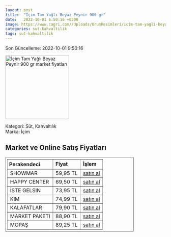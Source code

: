 ```yaml
---
layout: post
title:  "İçim Tam Yağlı Beyaz Peynir 900 gr"
date:   2022-10-01 6:50:16 +0300
image: https://www.cagri.com//Uploads/UrunResimleri/icim-tam-yagli-beyaz-peynir-900-gr-7-7633.jpg
categories: sut-kahvaltilik
tags: sut-kahvaltilik
---
```


Son Güncelleme: 2022-10-01 9:50:16

<img src="https://www.cagri.com//Uploads/UrunResimleri/icim-tam-yagli-beyaz-peynir-900-gr-7-7633.jpg" width="200" alt="İçim Tam Yağlı Beyaz Peynir 900 gr market fiyatları" />

Kategori: Süt, Kahvaltılık
<br />
Marka: İçim

<h2>Market ve Online Satış Fiyatları</h2>

<table border="1" style="padding: 5px;width:80%;">
  <tr>
    <td style="padding: 5px;"><strong>Perakendeci</strong></td>
    <td><strong>Fiyat</strong></td>
    <td><strong>İşlem</strong></td>
  </tr>
  <tr>
              <td title="Showmar">SHOWMAR</td>
              <td>59,95 TL</td>
              <td><a title="Showmar" target="_blank" href="https://www.showmar.com.tr/urun/icim-b-peynir-900gr-pvc">satın al</a></td>
            </tr><tr>
              <td title="Happy Center">HAPPY CENTER</td>
              <td>69,50 TL</td>
              <td><a title="Happy Center" target="_blank" href="https://www.happycenter.com.tr/sutas-beyaz-peynir-tam-yagli-900-gr">satın al</a></td>
            </tr><tr>
              <td title="İste Gelsin">İSTE GELSIN</td>
              <td>73,95 TL</td>
              <td><a title="İste Gelsin" target="_blank" href="https://www.istegelsin.com/urun/icim-tam-yagli-beyaz-peynir-900-gr_LCT21-AD">satın al</a></td>
            </tr><tr>
              <td title="Kim">KIM</td>
              <td>74,99 TL</td>
              <td><a title="Kim" target="_blank" href="https://www.kimgeldi.com/icim-beyaz-peynir-900-gr">satın al</a></td>
            </tr><tr>
              <td title="Kalafatlar">KALAFATLAR</td>
              <td>79,90 TL</td>
              <td><a title="Kalafatlar" target="_blank" href="https://www.kalafatlar.com/urun/icim-tam-yagli-beyaz-peynir-900-gr">satın al</a></td>
            </tr><tr>
              <td title="Market Paketi">MARKET PAKETI</td>
              <td>88,90 TL</td>
              <td><a title="Market Paketi" target="_blank" href="https://www.marketpaketi.com.tr/icim-beyaz-peynir-900-gr-p-543436">satın al</a></td>
            </tr><tr>
              <td title="Mopaş">MOPAŞ</td>
              <td>89,25 TL</td>
              <td><a title="Mopaş" target="_blank" href="https://www.mopas.com.tr/icim-tam-yagli-beyaz-peynir-900-gr/p/742921">satın al</a></td>
            </tr>
</table>
